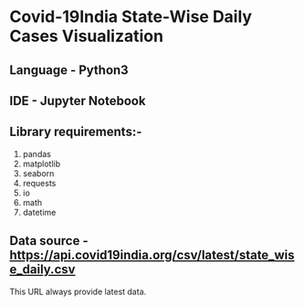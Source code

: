 # Covid-19India State-Wise Daily Cases Visualization

## Language - Python3

## IDE - Jupyter Notebook

## Library requirements:-
1. pandas
2. matplotlib
3. seaborn
4. requests
5. io
6. math
7. datetime

## Data source - https://api.covid19india.org/csv/latest/state_wise_daily.csv
This URL always provide latest data.
